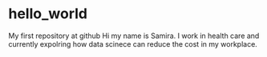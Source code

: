 # hello_world
My first repository at github
Hi my name is Samira. I work in health care and currently expolring how data scinece can reduce the cost in my workplace.
